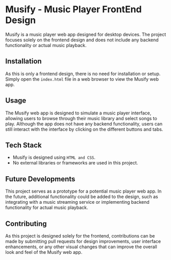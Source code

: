 
# Musify - Music Player FrontEnd Design

Musify is a music player web app designed for desktop devices. The project focuses solely on the frontend design and does not include any backend functionality or actual music playback.


## Installation

As this is only a frontend design, there is no need for installation or setup. Simply open the `index.html` file in a web browser to view the Musify web app.
    
## Usage
The Musify web app is designed to simulate a music player interface, allowing users to browse through their music library and select songs to play. Although the app does not have any backend functionality, users can still interact with the interface by clicking on the different buttons and tabs.

## Tech Stack

- Musify is designed using `HTML and CSS`.
- No external libraries or frameworks are used in this project.



## Future Developments
This project serves as a prototype for a potential music player web app. In the future, additional functionality could be added to the design, such as integrating with a music streaming service or implementing backend functionality for actual music playback.
## Contributing

As this project is designed solely for the frontend, contributions can be made by submitting pull requests for design improvements, user interface enhancements, or any other visual changes that can improve the overall look and feel of the Musify web app.

